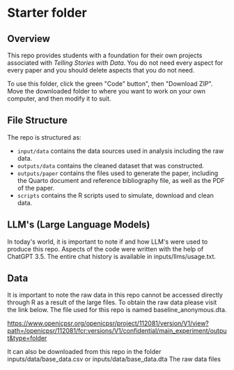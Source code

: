 # Starter folder

## Overview

This repo provides students with a foundation for their own projects associated with *Telling Stories with Data*. You do not need every aspect for every paper and you should delete aspects that you do not need.

To use this folder, click the green "Code" button", then "Download ZIP". Move the downloaded folder to where you want to work on your own computer, and then modify it to suit.

## File Structure

The repo is structured as:

-   `input/data` contains the data sources used in analysis including the raw data.
-   `outputs/data` contains the cleaned dataset that was constructed.
-   `outputs/paper` contains the files used to generate the paper, including the Quarto document and reference bibliography file, as well as the PDF of the paper. 
-   `scripts` contains the R scripts used to simulate, download and clean data.

## LLM's (Large Language Models)
In today's world, it is important to note if and how LLM's were used to produce this repo. Aspects of the code were written with the help of ChatGPT 3.5. The entire chat history is available in inputs/llms/usage.txt.

## Data 
It is important to note the raw data in this repo cannot be accessed directly through R as a result of the large files. To obtain the raw data please visit the link below. The file used for this repo is named baseline_anonymous.dta.

https://www.openicpsr.org/openicpsr/project/112081/version/V1/view?path=/openicpsr/112081/fcr:versions/V1/confidential/main_experiment/output&type=folder

It can also be downloaded from this repo in the folder inputs/data/base_data.csv or inputs/data/base_data.dta
The raw data files